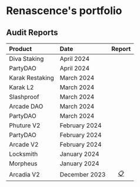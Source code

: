 # Renascence's portfolio

## Audit Reports

| Product         | Date          |                               Report                                |
| :-------------- | :------------ | :-----------------------------------------------------------------: |
| Diva Staking    | April 2024    |                                                                     |
| PartyDAO        | April 2024    |                                                                     |
| Karak Restaking | March 2024    |                                                                     |
| Karak L2        | March 2024    |                                                                     |
| Slashproof      | March 2024    |                                                                     |
| Arcade DAO      | March 2024    |                                                                     |
| PartyDAO        | March 2024    |                                                                     |
| Phuture V2      | February 2024 |                                                                     |
| PartyDAO        | February 2024 |                                                                     |
| Arcade V2       | February 2024 |                                                                     |
| Locksmith       | January 2024  |                                                                     |
| Morpheus        | January 2024  |                                                                     |
| Arcadia V2      | December 2023 | [📋](./reports/Arcadia%20V2%20-%20Renascence%20Audit%20Report.pdf) |
